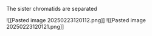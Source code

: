 The sister chromatids are separated

![[Pasted image 20250223120112.png]]
![[Pasted image 20250223120121.png]]